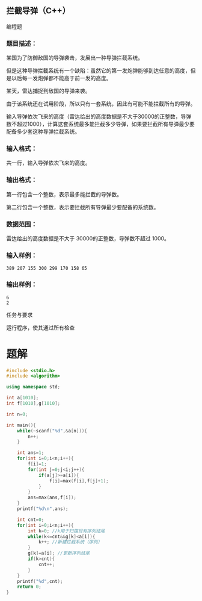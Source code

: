 ## 拦截导弹（C++）

编程题

### 题目描述：

某国为了防御敌国的导弹袭击，发展出一种导弹拦截系统。

但是这种导弹拦截系统有一个缺陷：虽然它的第一发炮弹能够到达任意的高度，但是以后每一发炮弹都不能高于前一发的高度。

某天，雷达捕捉到敌国的导弹来袭。

由于该系统还在试用阶段，所以只有一套系统，因此有可能不能拦截所有的导弹。

输入导弹依次飞来的高度（雷达给出的高度数据是不大于30000的正整数，导弹数不超过1000），计算这套系统最多能拦截多少导弹，如果要拦截所有导弹最少要配备多少套这种导弹拦截系统。

### 输入格式：

共一行，输入导弹依次飞来的高度。

### 输出格式：

第一行包含一个整数，表示最多能拦截的导弹数。

第二行包含一个整数，表示要拦截所有导弹最少要配备的系统数。

### 数据范围：

雷达给出的高度数据是不大于 30000的正整数，导弹数不超过 1000。

### 输入样例：

```
389 207 155 300 299 170 158 65
```

### 输出样例：

```
6
2
```

任务与要求

运行程序，使其通过所有检查

# 题解
```c++
#include <stdio.h>
#include <algorithm>

using namespace std;

int a[1010];
int f[1010],g[1010];

int n=0;

int main(){
    while(~scanf("%d",&a[n])){
        n++;
    }

    int ans=1;
    for(int i=0;i<n;i++){
        f[i]=1;
        for(int j=0;j<i;j++){
            if(a[j]>=a[i]){
                f[i]=max(f[i],f[j]+1);
            }
        }
        ans=max(ans,f[i]);
    }
    printf("%d\n",ans);

    int cnt=0;
    for(int i=0;i<n;i++){
        int k=0; //k用于扫描现有序列结尾
        while(k<=cnt&&g[k]<a[i]){
            k++; //新建拦截系统（序列）
        }
        g[k]=a[i]; //更新序列结尾
        if(k>cnt){
            cnt++;
        }
    }
    printf("%d",cnt);
    return 0;
}
```